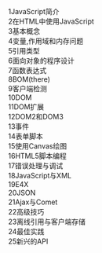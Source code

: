 1JavaScript简介<br>
2在HTML中使用JavaScript<br>
3基本概念<br>
4变量,作用域和内存问题<br>
5引用类型<br>
6面向对象的程序设计<br>
7函数表达式<br>
8BOM(there)<br>
9客户端检测<br>
10DOM<br>
11DOM扩展<br>
12DOM2和DOM3<br>
13事件<br>
14表单脚本<br>
15使用Canvas绘图<br>
16HTML5脚本编程<br>
17错误处理与调试<br>
18JavaScript与XML<br>
19E4X<br>
20JSON<br>
21Ajax与Comet<br>
22高级技巧<br>
23离线引用与客户端存储<br>
24最佳实践<br>
25新兴的API<br>
